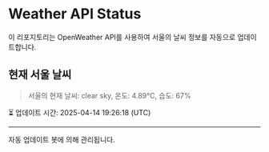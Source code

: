 
# Weather API Status

이 리포지토리는 OpenWeather API를 사용하여 서울의 날씨 정보를 자동으로 업데이트합니다.

## 현재 서울 날씨
> 서울의 현재 날씨: clear sky, 온도: 4.89°C, 습도: 67%

⏳ 업데이트 시간: 2025-04-14 19:26:18 (UTC)

---
자동 업데이트 봇에 의해 관리됩니다.
